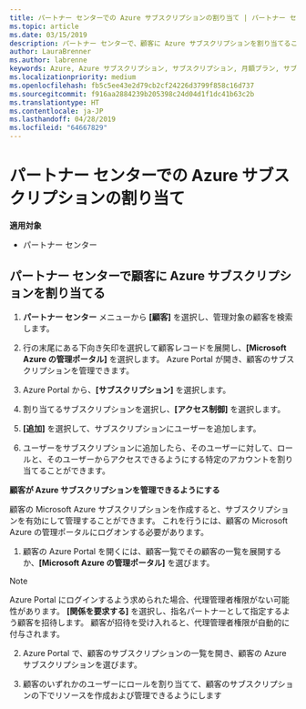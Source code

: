 ```yaml
---
title: パートナー センターでの Azure サブスクリプションの割り当て | パートナー センター
ms.topic: article
ms.date: 03/15/2019
description: パートナー センターで、顧客に Azure サブスクリプションを割り当てることができるようになりました。顧客自身によるサブスクリプションの管理を有効にすることもできます
author: LauraBrenner
ms.author: labrenne
keywords: Azure, Azure サブスクリプション, サブスクリプション, 月額プラン, サブスクリプションの割り当て, Azure サブスクリプションの管理
ms.localizationpriority: medium
ms.openlocfilehash: fb5c5ee43e2d79cb2cf24226d3799f858c16d737
ms.sourcegitcommit: f916aa2884239b205398c24d04d1f1dc41b63c2b
ms.translationtype: HT
ms.contentlocale: ja-JP
ms.lasthandoff: 04/28/2019
ms.locfileid: "64667829"
---
```

# <a name="assign-azure-subscriptions-in-partner-center"></a>パートナー センターでの Azure サブスクリプションの割り当て

**適用対象**

-  パートナー センター
 
## <a name="assign-azure-subcriptions-to-your-customers-in-partner-center"></a>パートナー センターで顧客に Azure サブスクリプションを割り当てる

1. **パートナー センター** メニューから **[顧客]** を選択し、管理対象の顧客を検索します。

2.  行の末尾にある下向き矢印を選択して顧客レコードを展開し、**[Microsoft Azure の管理ポータル]** を選択します。 Azure Portal が開き、顧客のサブスクリプションを管理できます。 

4. Azure Portal から、**[サブスクリプション]** を選択します。

5. 割り当てるサブスクリプションを選択し、**[アクセス制御]** を選択します。

6. **[追加]** を選択して、サブスクリプションにユーザーを追加します。 

7. ユーザーをサブスクリプションに追加したら、そのユーザーに対して、ロールと、そのユーザーからアクセスできるようにする特定のアカウントを割り当てることができます。 

**顧客が Azure サブスクリプションを管理できるようにする**

顧客の Microsoft Azure サブスクリプションを作成すると、サブスクリプションを有効にして管理することができます。 これを行うには、顧客の Microsoft Azure の管理ポータルにログオンする必要があります。 

1.  顧客の Azure Portal を開くには、顧客一覧でその顧客の一覧を展開するか、**[Microsoft Azure の管理ポータル]** を選びます。
    
> [!NOTE]  
> Azure Portal にログインするよう求められた場合、代理管理者権限がない可能性があります。 **[関係を要求する]** を選択し、指名パートナーとして指定するよう顧客を招待します。 顧客が招待を受け入れると、代理管理者権限が自動的に付与されます。 

2.  Azure Portal で、顧客のサブスクリプションの一覧を開き、顧客の Azure サブスクリプションを選びます。

3.  顧客のいずれかのユーザーにロールを割り当てて、顧客のサブスクリプションの下でリソースを作成および管理できるようにします 


